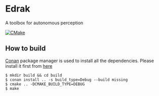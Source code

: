 # Edrak
A toolbox for autonomous perception 

[![CMake](https://github.com/HemaZ/Edrak/actions/workflows/conan.yml/badge.svg)](https://github.com/HemaZ/Edrak/actions/workflows/conan.yml)


## How to build

[Conan](https://conan.io/) package manager is used to install all the dependencies. Please install it first from [here](https://conan.io/downloads.html)

```console
$ mkdir build && cd build
$ conan install .. -s build_type=Debug --build missing
$ cmake .. -DCMAKE_BUILD_TYPE=DEBUG
$ make
```
